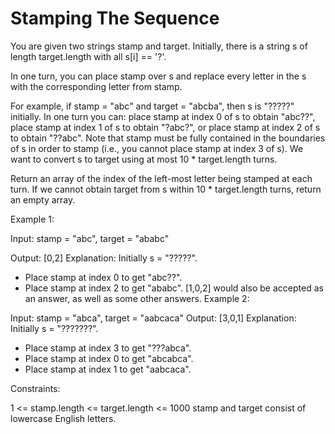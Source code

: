 # Stamping The Sequence


You are given two strings stamp and target. Initially, there is a string s of length target.length with all s[i] == '?'.

In one turn, you can place stamp over s and replace every letter in the s with the corresponding letter from stamp.

For example, if stamp = "abc" and target = "abcba", then s is "?????" initially. In one turn you can:
place stamp at index 0 of s to obtain "abc??",
place stamp at index 1 of s to obtain "?abc?", or
place stamp at index 2 of s to obtain "??abc".
Note that stamp must be fully contained in the boundaries of s in order to stamp (i.e., you cannot place stamp at index 3 of s).
We want to convert s to target using at most 10 * target.length turns.

Return an array of the index of the left-most letter being stamped at each turn. If we cannot obtain target from s within 10 * target.length turns, return an empty array.

 

Example 1:

Input: stamp = "abc", target = "ababc"

Output: [0,2]
Explanation: Initially s = "?????".
- Place stamp at index 0 to get "abc??".
- Place stamp at index 2 to get "ababc".
[1,0,2] would also be accepted as an answer, as well as some other answers.
Example 2:

Input: stamp = "abca", target = "aabcaca"
Output: [3,0,1]
Explanation: Initially s = "???????".
- Place stamp at index 3 to get "???abca".
- Place stamp at index 0 to get "abcabca".
- Place stamp at index 1 to get "aabcaca".
 

Constraints:

1 <= stamp.length <= target.length <= 1000
stamp and target consist of lowercase English letters.